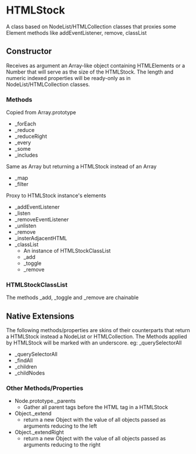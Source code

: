 # HTMLStock
A class based on NodeList/HTMLCollection classes that proxies some Element methods like addEventListener, remove, classList 

## Constructor
Receives as argument an Array-like object containing HTMLElements or a Number that will serve as the size of the HTMLStock.
The length and numeric indexed properties will be ready-only as in NodeList/HTMLCollection classes. 

### Methods
Copied from Array.prototype
* _forEach
* _reduce
* _reduceRight
* _every
* _some
* _includes

Same as Array but returning a HTMLStock instead of an Array
* _map
* _filter

Proxy to HTMLStock instance's elements
* _addEventListener
* _listen
* _removeEventListener
* _unlisten
* _remove
* _insterAdjacentHTML
* _classList
	* An instance of HTMLStockClassList
	* _add
	* _toggle
	* _remove

### HTMLStockClassList
The methods _add, _toggle and _remove are chainable

## Native Extensions
The following methods/properties are skins of their counterparts that return a HTMLStock instead a NodeList or HTMLCollection. The Methods applied by HTMLStock will be marked with an underscore. eg: _querySelectorAll
* _querySelectorAll
* _findAll
* _children
* _childNodes

### Other Methods/Properties
* Node.prototype._parents
	* Gather all parent tags before the HTML tag in a HTMLStock
* Object._extend
	* return a new Object with the value of all objects passed as arguments reducing to the left 
* Object._extendRight
	* return a new Object with the value of all objects passed as arguments reducing to the right
